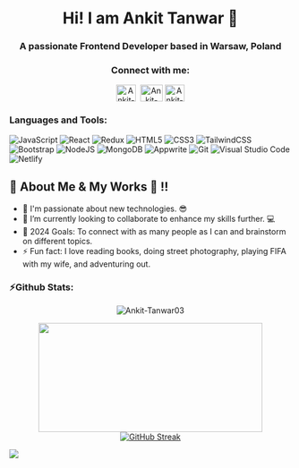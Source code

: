 <h1 align="center">Hi! I am Ankit Tanwar 👋</h1>
<h3 align="center">A passionate Frontend Developer based in Warsaw, Poland</h3>
<p align="left">  

<h3 align="center">Connect with me:</h3>
<p align="center">
<a href="https://mail.google.com/mail/u/0/?tab=rm&ogbl#inbox?compose=GTvVlcRzBWdtPWSPNNLxznTkDqkNvxCnpcfRFppPcFKjJbSVnmgpJsBwxCpjlPshCGwFdZHhBSCpr" target="blank"><img align="center" src="https://upload.wikimedia.org/wikipedia/commons/7/7e/Gmail_icon_%282020%29.svg" alt="Ankit-Tanwar03" height="30" width="35" /></a>&nbsp
<a href="https://twitter.com/ankit_tanwar03" target="blank"><img align="center" src="https://raw.githubusercontent.com/rahuldkjain/github-profile-readme-generator/master/src/images/icons/Social/twitter.svg" alt="Ankit-Tanwar03" height="30" width="40" /></a>
<a href="https://www.linkedin.com/in/ankit-tanwar1503/" target="blank"><img align="center" src="https://raw.githubusercontent.com/rahuldkjain/github-profile-readme-generator/master/src/images/icons/Social/linked-in-alt.svg" alt="Ankit-tanwar03" height="30" width="35" /></a>

</p>

### Languages and Tools:
<p align="left">
<img alt="JavaScript" src="https://img.shields.io/badge/javascript-%23323330.svg?style=for-the-badge&logo=javascript&logoColor=%23F7DF1E"/>
<img alt="React" src="https://img.shields.io/badge/react-%2320232a.svg?style=for-the-badge&logo=react&logoColor=%2361DAFB"/>
<img alt="Redux" src="https://img.shields.io/badge/Redux-%23563D7C?style=for-the-badge&logo=redux"/>
<img alt="HTML5" src="https://img.shields.io/badge/html5-%23E34F26.svg?style=for-the-badge&logo=html5&logoColor=white"/> 
<img alt="CSS3" src="https://img.shields.io/badge/css3-%231572B6.svg?style=for-the-badge&logo=css3&logoColor=white"/>
<img alt="TailwindCSS" src="https://img.shields.io/badge/Tailwind%20CSS-56347C?style=for-the-badge&logo=Tailwind%20CSS">
<img alt="Bootstrap" src="https://img.shields.io/badge/bootstrap-%23563D7C.svg?style=for-the-badge&logo=bootstrap&logoColor=white"/>
<img alt="NodeJS" src="https://img.shields.io/badge/Node.JS-FFD900?style=for-the-badge&logo=Node.JS">
<img alt="MongoDB" src ="https://img.shields.io/badge/MongoDB-%234ea94b.svg?style=for-the-badge&logo=mongodb&logoColor=white"/>
<img alt="Appwrite" src="https://img.shields.io/badge/Appwrite-000000?style=for-the-badge&logo=Appwrite">
<img alt="Git" src="https://img.shields.io/badge/git-%23F05033.svg?style=for-the-badge&logo=git&logoColor=white"/>
<img alt="Visual Studio Code" src="https://img.shields.io/badge/VisualStudioCode-0078d7.svg?style=for-the-badge&logo=visual-studio-code&logoColor=white"/>
<img alt="Netlify" src="https://img.shields.io/badge/Netlify-%2361624B?style=for-the-badge&logo=netlify"/>
</p>

## 🤖 About Me & My Works 🚀 !!
- 🧐 I'm passionate about new technologies. 😎
- 🔭 I’m currently looking to collaborate to enhance my skills further. 💻
- 🥅 2024 Goals: To connect with as many people as I can and brainstorm on different topics. 
- ⚡ Fun fact: I love reading books, doing street photography, playing FIFA with my wife, and adventuring out.


<h3>⚡Github Stats: </h3>
    <p align="center"><img src="https://komarev.com/ghpvc/?username=Ankit-Tanwar03&label=Profile_Views&color=blue&style=for-the-badge" alt="Ankit-Tanwar03" />
  </p>
<p align="center">
  <a align="left" href="https://github.com/Ankit-Tanwar03">
    <img height="195px" width="400" src="https://github-readme-stats.vercel.app/api/top-langs/?username=Ankit-Tanwar03&text_color=FFFFFF&bg_color=0D1117&title_color=94b4a4&langs_count=15&layout=donut&hide_border=false" />
  </a>
  <a href="https://git.io/streak-stats">
    <img src="https://github-readme-streak-stats.herokuapp.com?user=Ankit-Tanwar03&theme=transparent&card_width=315" alt="GitHub Streak" />
  </a>
</p>


![](https://hit.yhype.me/github/profile?user_id=109900657)

